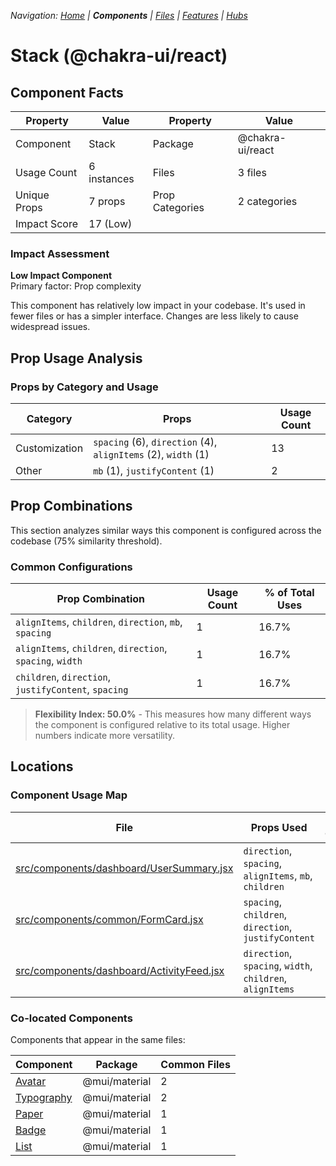 
*Navigation: [Home](../../index.md) | **Components** | [Files](../../files.md) | [Features](../../features.md) | [Hubs](../../hubs.md)*



# Stack (@chakra-ui/react)

## Component Facts

| Property | Value | Property | Value |
|----------|-------|----------|-------|
| Component | Stack | Package | @chakra-ui/react |
| Usage Count | 6 instances | Files | 3 files |
| Unique Props | 7 props | Prop Categories | 2 categories |
| Impact Score | 17 (Low) | | |

### Impact Assessment

**Low Impact Component**  
Primary factor: Prop complexity

This component has relatively low impact in your codebase. It&#x27;s used in fewer files or has a simpler interface. Changes are less likely to cause widespread issues.

## Prop Usage Analysis

### Props by Category and Usage

| Category | Props | Usage Count |
|----------|-------|-------------|
| Customization | `spacing` (6), `direction` (4), `alignItems` (2), `width` (1) | 13 |
| Other | `mb` (1), `justifyContent` (1) | 2 |

## Prop Combinations

This section analyzes similar ways this component is configured across the codebase (75% similarity threshold).

### Common Configurations

| Prop Combination | Usage Count | % of Total Uses |
|------------------|-------------|----------------|
| `alignItems`, `children`, `direction`, `mb`, `spacing` | 1 | 16.7% |
| `alignItems`, `children`, `direction`, `spacing`, `width` | 1 | 16.7% |
| `children`, `direction`, `justifyContent`, `spacing` | 1 | 16.7% |

> **Flexibility Index: 50.0%** - This measures how many different ways the component is configured relative to its total usage. Higher numbers indicate more versatility.

## Locations

### Component Usage Map

| File | Props Used | Prop Categories |
|------|------------|----------------|
| [src/components/dashboard/UserSummary.jsx](https://github.com/star4beam/react-import-analyzer/blob/main/test-project/src/components/dashboard/UserSummary.jsx) | `direction`, `spacing`, `alignItems`, `mb`, `children` | 3 |
| [src/components/common/FormCard.jsx](https://github.com/star4beam/react-import-analyzer/blob/main/test-project/src/components/common/FormCard.jsx) | `spacing`, `children`, `direction`, `justifyContent` | 3 |
| [src/components/dashboard/ActivityFeed.jsx](https://github.com/star4beam/react-import-analyzer/blob/main/test-project/src/components/dashboard/ActivityFeed.jsx) | `direction`, `spacing`, `width`, `children`, `alignItems` | 2 |

### Co-located Components
Components that appear in the same files:

| Component | Package | Common Files |
|-----------|---------|--------------|
| [Avatar](../@mui_material/Avatar.md) | @mui/material | 2 |
| [Typography](../@mui_material/Typography.md) | @mui/material | 2 |
| [Paper](../@mui_material/Paper.md) | @mui/material | 1 |
| [Badge](../@mui_material/Badge.md) | @mui/material | 1 |
| [List](../@mui_material/List.md) | @mui/material | 1 |
